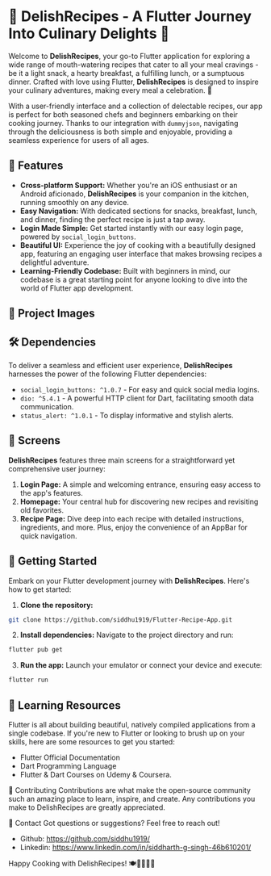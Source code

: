 # 🍲 DelishRecipes - A Flutter Journey Into Culinary Delights 🍳

Welcome to **DelishRecipes**, your go-to Flutter application for exploring a wide range of mouth-watering recipes that cater to all your meal cravings - be it a light snack, a hearty breakfast, a fulfilling lunch, or a sumptuous dinner. Crafted with love using Flutter, **DelishRecipes** is designed to inspire your culinary adventures, making every meal a celebration. 🎉

With a user-friendly interface and a collection of delectable recipes, our app is perfect for both seasoned chefs and beginners embarking on their cooking journey. Thanks to our integration with `dummyjson`, navigating through the deliciousness is both simple and enjoyable, providing a seamless experience for users of all ages.

## 🚀 Features

- **Cross-platform Support:** Whether you're an iOS enthusiast or an Android aficionado, **DelishRecipes** is your companion in the kitchen, running smoothly on any device.
- **Easy Navigation:** With dedicated sections for snacks, breakfast, lunch, and dinner, finding the perfect recipe is just a tap away.
- **Login Made Simple:** Get started instantly with our easy login page, powered by `social_login_buttons`.
- **Beautiful UI:** Experience the joy of cooking with a beautifully designed app, featuring an engaging user interface that makes browsing recipes a delightful adventure.
- **Learning-Friendly Codebase:** Built with beginners in mind, our codebase is a great starting point for anyone looking to dive into the world of Flutter app development.

## 🦄 Project Images

## 🛠️ Dependencies

To deliver a seamless and efficient user experience, **DelishRecipes** harnesses the power of the following Flutter dependencies:

- `social_login_buttons: ^1.0.7` - For easy and quick social media logins.
- `dio: ^5.4.1` - A powerful HTTP client for Dart, facilitating smooth data communication.
- `status_alert: ^1.0.1` - To display informative and stylish alerts.

## 📱 Screens

**DelishRecipes** features three main screens for a straightforward yet comprehensive user journey:

1. **Login Page:** A simple and welcoming entrance, ensuring easy access to the app's features.
2. **Homepage:** Your central hub for discovering new recipes and revisiting old favorites.
3. **Recipe Page:** Dive deep into each recipe with detailed instructions, ingredients, and more. Plus, enjoy the convenience of an AppBar for quick navigation.

## 🔧 Getting Started

Embark on your Flutter development journey with **DelishRecipes**. Here's how to get started:

1. **Clone the repository:**

```bash
git clone https://github.com/siddhu1919/Flutter-Recipe-App.git
```

2. **Install dependencies:**
   Navigate to the project directory and run:

```bash
flutter pub get
```

3. **Run the app:**
   Launch your emulator or connect your device and execute:

```bash
flutter run

```

## 📖 Learning Resources

Flutter is all about building beautiful, natively compiled applications from a single codebase. If you're new to Flutter or looking to brush up on your skills, here are some resources to get you started:

- Flutter Official Documentation
- Dart Programming Language
- Flutter & Dart Courses on Udemy & Coursera.

🤝 Contributing
Contributions are what make the open-source community such an amazing place to learn, inspire, and create. Any contributions you make to DelishRecipes are greatly appreciated.

📩 Contact
Got questions or suggestions? Feel free to reach out!

- Github: https://github.com/siddhu1919/
- Linkedin: https://www.linkedin.com/in/siddharth-g-singh-46b610201/

Happy Cooking with DelishRecipes! 🍽️👩‍🍳👨‍🍳
